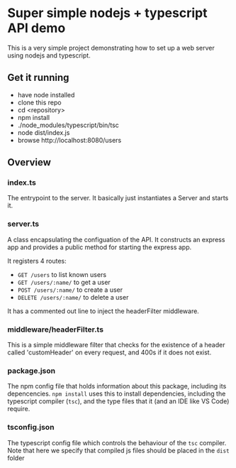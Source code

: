 # Super simple nodejs + typescript API demo
This is a very simple project demonstrating how to set up a web server using nodejs and typescript. 

## Get it running
- have node installed
- clone this repo
- cd \<repository\>
- npm install 
- ./node_modules/typescript/bin/tsc 
- node dist/index.js
- browse http://localhost:8080/users

## Overview

### index.ts
The entrypoint to the server. It basically just instantiates a Server and starts it.
### server.ts
A class encapsulating the configuation of the API. It constructs an express app and provides a public method for starting the express app.

It registers 4 routes:
- `GET /users` to list known users
- `GET /users/:name/` to get a user
- `POST /users/:name/` to create a user
- `DELETE /users/:name/` to delete a user

It has a commented out line to inject the headerFilter middleware.

### middleware/headerFilter.ts
This is a simple middleware filter that checks for the existence of a header called 'customHeader' on every request, and 400s if it does not exist. 

### package.json
The npm config file that holds information about this package, including its depencencies. `npm install` uses this to install dependencies, including the typescript compiler (`tsc`), and the type files that it (and an IDE like VS Code) require.
### tsconfig.json
The typescript config file which controls the behaviour of the `tsc` compiler. Note that here we specify that compiled js files should be placed in the `dist` folder
